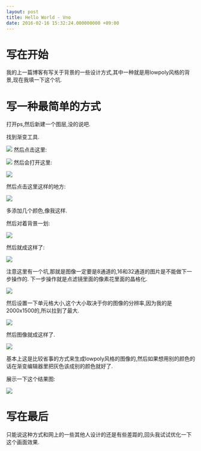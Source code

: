 ```yaml
---
layout: post
title: Hello World - Vno
date: 2016-02-16 15:32:24.000000000 +09:00
---
```


# 写在开始
我的上一篇博客有写关于背景的一些设计方式,其中一种就是用lowpoly风格的背景,现在我填一下这个坑.
# 写一种最简单的方式
打开ps,然后新建一个图层,没的说吧.

找到渐变工具.

![](http://softlab.sdut.edu.cn/blog/yinjunbo/wp-content/uploads/sites/16/2017/06/PS_lowpoly_1.png)
然后点击这里:

![](http://softlab.sdut.edu.cn/blog/yinjunbo/wp-content/uploads/sites/16/2017/06/PS_lowpoly_2.png)
然后会打开这里:

![](http://softlab.sdut.edu.cn/blog/yinjunbo/wp-content/uploads/sites/16/2017/06/PS_lowpoly_3.png)

然后点击这里这样的地方:

![](http://softlab.sdut.edu.cn/blog/yinjunbo/wp-content/uploads/sites/16/2017/06/PS_lowpoly_4.png)

多添加几个颜色,像我这样.

然后对着背景一划:

![](http://softlab.sdut.edu.cn/blog/yinjunbo/wp-content/uploads/sites/16/2017/06/PS_lowpoly_5.png)

然后就成这样了:

![](http://softlab.sdut.edu.cn/blog/yinjunbo/wp-content/uploads/sites/16/2017/06/PS_lowpoly_6.png)

注意这里有一个坑,那就是图像一定要是8通道的,16和32通道的图片是不能做下一步操作的.
下一步操作就是点滤镜里面的像素花里面的晶格化.

![](http://softlab.sdut.edu.cn/blog/yinjunbo/wp-content/uploads/sites/16/2017/06/PS_lowpoly_7.png)

然后设置一下单元格大小,这个大小取决于你的图像的分辨率,因为我的是2000x1500的,所以拉到了最大.

![](http://softlab.sdut.edu.cn/blog/yinjunbo/wp-content/uploads/sites/16/2017/06/PS_lowpoly_8.png)

然后图像就成这样了.

![](http://softlab.sdut.edu.cn/blog/yinjunbo/wp-content/uploads/sites/16/2017/06/PS_lowpoly_9.png)

基本上这是比较省事的方式来生成lowpoly风格的图像的,然后如果想用别的颜色的话在渐变编辑器里把灰色该成别的颜色就好了.

展示一下这个结果图:

![](http://softlab.sdut.edu.cn/blog/yinjunbo/wp-content/uploads/sites/16/2017/06/PS_lowpoly_finish.jpg)

# 写在最后
只能说这种方式和网上的一些其他人设计的还是有些差距的,回头我试试优化一下这个画面效果.
